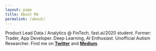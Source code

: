 ```yaml
---
layout: page
title: About Me
permalink: /about/
---
```


Product Lead Data / Analytics @ FinTech.
fast.ai/2020 student.
Former: Trader, App Developer.
Deep Learning, AI Enthusiast. Unofficial Autism Researcher.
Find me on **[Twitter](https://www.twitter.com/pdito)** and **[Medium](https://medium.com/@pdito)**.
